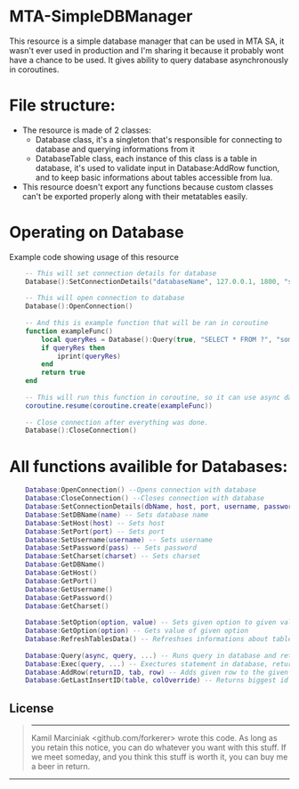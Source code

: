 # MTA-SimpleDBManager
This resource is a simple database manager that can be used in MTA SA, it wasn't ever used in production and I'm sharing it because it probably wont have a chance to be used. It gives ability to query database asynchronously in coroutines.
&nbsp;
# File structure:
 - The resource is made of 2 classes:
   - Database class, it's a singleton that's responsible for connecting to database and querying informations from it
   - DatabaseTable class, each instance of this class is a table in database, it's used to validate input in Database:AddRow function, and to keep basic informations about tables accessible from lua.
 - This resource doesn't export any functions because custom classes can't be exported properly along with their metatables easily.

# Operating on Database
Example code showing usage of this resource
```lua
    -- This will set connection details for database
    Database():SetConnectionDetails("databaseName", 127.0.0.1, 1800, "someUsername", "superSecretPassword")
    
    -- This will open connection to database
    Database():OpenConnection()
    
    -- And this is example function that will be ran in coroutine
    function exampleFunc()
        local queryRes = Database():Query(true, "SELECT * FROM ?", "someTable")
        if queryRes then
            iprint(queryRes)
        end
        return true
    end
    
    -- This will run this function in coroutine, so it can use async database queries
    coroutine.resume(coroutine.create(exampleFunc))
    
    -- Close connection after everything was done.
    Database():CloseConnection()
```   


# All functions availible for Databases:
```lua
    Database:OpenConnection() --Opens connection with database
    Database:CloseConnection() --Closes connection with database
    Database:SetConnectionDetails(dbName, host, port, username, password) -- Sets base connection details, function argumest are self explanatory
    Database:SetDBName(name) -- Sets database name
    Database:SetHost(host) -- Sets host
    Database:SetPort(port) -- Sets port
    Database:SetUsername(username) -- Sets username
    Database:SetPassword(pass) -- Sets password
    Database:SetCharset(charset) -- Sets charset
    Database:GetDBName()
    Database:GetHost()
    Database:GetPort()
    Database:GetUsername()
    Database:GetPassword()
    Database:GetCharset()
    
    Database:SetOption(option, value) -- Sets given option to given value, for list of allowed options check https://wiki.multitheftauto.com/wiki/DbConnect
    Database:GetOption(option) -- Gets value of given option
    Database:RefreshTablesData() -- Refreshses informations about tables in database, should be used if there were any changes to database structure while script is running
    
    Database:Query(async, query, ...) -- Runs query in database and returns the result, runs asynchronously if the function is called inside coroutine and async argument is specified as true, otherwise runs blocking version
    Database:Exec(query, ...) -- Exectures statement in database, returns boolean indicating if execution was successful
    Database:AddRow(returnID, tab, row) -- Adds given row to the given table, it checks if database contains that table, the row should be table where index is column, and value at that index is value to be added to table, eg. Database:AddRow("People", {["name"]="John", ["surname"] = "Doe"}) will add John Doe to People table. If returnID is set to true, will return id of last auto_incremented columns in affected table, so pretty much id of inserted data.
    Database:GetLastInsertID(table, colOverride) -- Returns biggest id in given table, colOverride argument is optional, as the function tries to find which column is auto_incremented by itself. If searched id isn't an auto_incremented column, you need to specify colOverride, which is name of column that is id.
```


License
----
> ----------------------------------------------------------------------------
> Kamil Marciniak <github.com/forkerer> wrote this code. As long as you retain this 
> notice, you can do whatever you want with this stuff. If we
> meet someday, and you think this stuff is worth it, you can
> buy me a beer in return.
 ----------------------------------------------------------------------------


